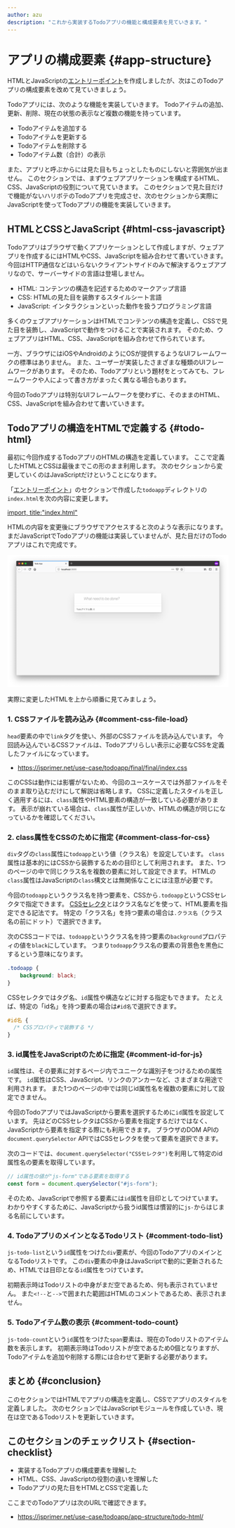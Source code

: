 ```yaml
---
author: azu
description: "これから実装するTodoアプリの機能と構成要素を見ていきます。"
---
```


# アプリの構成要素 {#app-structure}

HTMLとJavaScriptの[エントリーポイント][]を作成しましたが、次はこのTodoアプリの構成要素を改めて見ていきましょう。

Todoアプリには、次のような機能を実装していきます。
Todoアイテムの追加、更新、削除、現在の状態の表示など複数の機能を持っています。

- Todoアイテムを追加する
- Todoアイテムを更新する
- Todoアイテムを削除する
- Todoアイテム数（合計）の表示

また、アプリと呼ぶからには見た目もちょっとしたものにしないと雰囲気が出ません。
このセクションでは、まずウェブアプリケーションを構成するHTML、CSS、JavaScriptの役割について見ていきます。
このセクションで見た目だけで機能がないハリボテのTodoアプリを完成させ、次のセクションから実際にJavaScriptを使ってTodoアプリの機能を実装していきます。

## HTMLとCSSとJavaScript {#html-css-javascript}

Todoアプリはブラウザで動くアプリケーションとして作成しますが、ウェブアプリを作成するにはHTMLやCSS、JavaScriptを組み合わせて書いていきます。
今回はHTTP通信などはいらないクライアントサイドのみで解決するウェブアプリなので、サーバーサイドの言語は登場しません。

- HTML: コンテンツの構造を記述するためのマークアップ言語
- CSS: HTMLの見た目を装飾するスタイルシート言語
- JavaScript: インタラクションといった動作を扱うプログラミング言語

多くのウェブアプリケーションはHTMLでコンテンツの構造を定義し、CSSで見た目を装飾し、JavaScriptで動作をつけることで実装されます。
そのため、ウェブアプリはHTML、CSS、JavaScriptを組み合わせて作られています。

一方、ブラウザにはiOSやAndroidのようにOSが提供するようなUIフレームワークの標準はありません。
また、ユーザーが実装したさまざまな種類のUIフレームワークがあります。
そのため、Todoアプリという題材をとってみても、フレームワークや人によって書き方がまったく異なる場合もあります。

今回のTodoアプリは特別なUIフレームワークを使わずに、そのままのHTML、CSS、JavaScriptを組み合わせて書いていきます。

## Todoアプリの構造をHTMLで定義する {#todo-html}

最初に今回作成するTodoアプリのHTMLの構造を定義しています。
ここで定義したHTMLとCSSは最後までこの形のまま利用します。
次のセクションから変更していくのはJavaScriptだけということになります。

「[エントリーポイント][]」のセクションで作成した`todoapp`ディレクトリの`index.html`を次の内容に変更します。

[import, title:"index.html"](./todo-html/index.html)

HTMLの内容を変更後にブラウザでアクセスすると次のような表示になります。
まだJavaScriptでTodoアプリの機能は実装していませんが、見た目だけのTodoアプリはこれで完成です。

![todoappのHTMLとCSSによる骨組み](./img/todo-html.png)

実際に変更したHTMLを上から順番に見てみましょう。

### 1. CSSファイルを読み込み {#comment-css-file-load}

`head`要素の中で`link`タグを使い、外部のCSSファイルを読み込んでいます。
今回読み込んでいるCSSファイルは、Todoアプリらしい表示に必要なCSSを定義したファイルになっています。

- <https://jsprimer.net/use-case/todoapp/final/final/index.css>

このCSSは動作には影響がないため、今回のユースケースでは外部ファイルをそのまま取り込むだけにして解説は省略します。
CSSに定義したスタイルを正しく適用するには、`class`属性やHTML要素の構造が一致している必要があります。
表示が崩れている場合は、`class`属性が正しいか、HTMLの構造が同じになっているかを確認してください。

### 2. class属性をCSSのために指定 {#comment-class-for-css}

`div`タグの`class`属性に`todoapp`という値（クラス名）を設定しています。
`class`属性は基本的にはCSSから装飾するための目印として利用されます。
また、1つのページの中で同じクラス名を複数の要素に対して設定できます。
HTMLの`class`属性はJavaScriptの`class`構文とは無関係なことには注意が必要です。

今回の`todoapp`というクラス名を持つ要素を、CSSから`.todoapp`というCSSセレクタで指定できます。
[CSSセレクタ][]とはクラス名などを使って、HTML要素を指定できる記法です。
特定の「クラス名」を持つ要素の場合は`.クラス名`（クラス名の前にドット）で選択できます。

次のCSSコードでは、`todoapp`というクラス名を持つ要素の`background`プロパティの値を`black`にしています。
つまり`todoapp`クラス名の要素の背景色を黒色にするという意味になります。

```css
.todoapp {
    background: black;
}
```

CSSセレクタではタグ名、`id`属性や構造などに対する指定もできます。
たとえば、特定の「id名」を持つ要素の場合は`#id名`で選択できます。

```css
#id名 {
  /* CSSプロパティで装飾する */
}
```

### 3. id属性をJavaScriptのために指定 {#comment-id-for-js}

`id`属性は、その要素に対するページ内でユニークな識別子をつけるための属性です。
`id`属性はCSS、JavaScript、リンクのアンカーなど、さまざまな用途で利用されます。
また1つのページの中では同じid属性名を複数の要素に対して設定できません。

今回のTodoアプリではJavaScriptから要素を選択するために`id`属性を設定しています。
先ほどのCSSセレクタはCSSから要素を指定するだけではなく、JavaScriptから要素を指定する際にも利用できます。
ブラウザのDOM APIの`document.querySelector` APIではCSSセレクタを使って要素を選択できます。

次のコードでは、`document.querySelector("CSSセレクタ")`を利用して特定のid属性名の要素を取得しています。

<!-- doctest:disable -->
```js
// id属性の値が"js-form"である要素を取得する
const form = document.querySelector("#js-form");
```

そのため、JavaScriptで参照する要素には`id`属性を目印としてつけています。
わかりやすくするために、JavaScriptから扱うid属性は慣習的に`js-`からはじまる名前にしています。

### 4. TodoアプリのメインとなるTodoリスト {#comment-todo-list}

`js-todo-list`という`id`属性をつけた`div`要素が、今回のTodoアプリのメインとなるTodoリストです。
この`div`要素の中身はJavaScriptで動的に更新されるため、HTMLでは目印となる`id`属性をつけています。

初期表示時はTodoリストの中身がまだ空であるため、何も表示されていません。
また`<!--`と`-->`で囲まれた範囲はHTMLのコメントであるため、表示されません。

### 5. Todoアイテム数の表示 {#comment-todo-count}

`js-todo-count`という`id`属性をつけた`span`要素は、現在のTodoリストのアイテム数を表示します。
初期表示時はTodoリストが空であるため0個となりますが、Todoアイテムを追加や削除する際には合わせて更新する必要があります。

## まとめ {#conclusion}

このセクションではHTMLでアプリの構造を定義し、CSSでアプリのスタイルを定義しました。
次のセクションではJavaScriptモジュールを作成していき、現在は空であるTodoリストを更新していきます。

## このセクションのチェックリスト {#section-checklist}

- 実装するTodoアプリの構成要素を理解した
- HTML、CSS、JavaScriptの役割の違いを理解した
- Todoアプリの見た目をHTMLとCSSで定義した

ここまでのTodoアプリは次のURLで確認できます。

- <https://jsprimer.net/use-case/todoapp/app-structure/todo-html/>

[エントリーポイント]: ../entrypoint/README.md
[CSSセレクタ]: https://developer.mozilla.org/ja/docs/Learn/CSS/Introduction_to_CSS/Selectors
